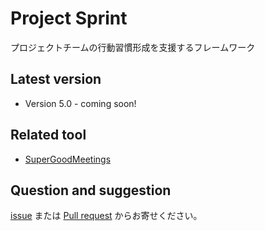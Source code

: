 # Project Sprint
プロジェクトチームの行動習慣形成を支援するフレームワーク

## Latest version
- Version 5.0 - coming soon!

## Related tool
- [SuperGoodMeetings](https://sgms.app/)

## Question and suggestion
[issue](https://github.com/ProjectSprintOrg/.github/issues) または [Pull request](https://github.com/ProjectSprintOrg/.github/pulls) からお寄せください。

<!--

**Here are some ideas to get you started:**

🙋‍♀️ A short introduction - what is your organization all about?
🌈 Contribution guidelines - how can the community get involved?
👩‍💻 Useful resources - where can the community find your docs? Is there anything else the community should know?
🍿 Fun facts - what does your team eat for breakfast?
🧙 Remember, you can do mighty things with the power of [Markdown](https://docs.github.com/github/writing-on-github/getting-started-with-writing-and-formatting-on-github/basic-writing-and-formatting-syntax)
-->
